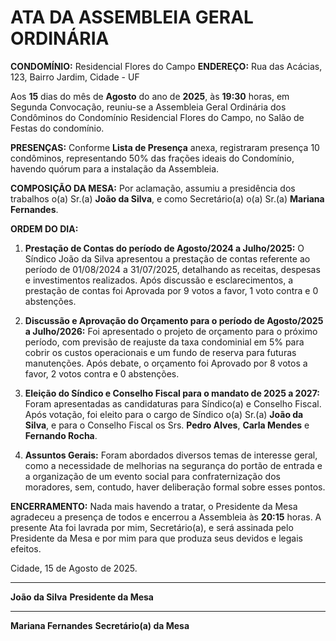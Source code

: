 # ATA DA ASSEMBLEIA GERAL ORDINÁRIA

**CONDOMÍNIO:** Residencial Flores do Campo
**ENDEREÇO:** Rua das Acácias, 123, Bairro Jardim, Cidade - UF

Aos **15** dias do mês de **Agosto** do ano de **2025**, às **19:30** horas, em Segunda Convocação, reuniu-se a Assembleia Geral Ordinária dos Condôminos do Condomínio Residencial Flores do Campo, no Salão de Festas do condomínio.

**PRESENÇAS:**
Conforme **Lista de Presença** anexa, registraram presença 10 condôminos, representando 50% das frações ideais do Condomínio, havendo quórum para a instalação da Assembleia.

**COMPOSIÇÃO DA MESA:**
Por aclamação, assumiu a presidência dos trabalhos o(a) Sr.(a) **João da Silva**, e como Secretário(a) o(a) Sr.(a) **Mariana Fernandes**.

**ORDEM DO DIA:**

1.  **Prestação de Contas do período de Agosto/2024 a Julho/2025:**
    O Síndico João da Silva apresentou a prestação de contas referente ao período de 01/08/2024 a 31/07/2025, detalhando as receitas, despesas e investimentos realizados. Após discussão e esclarecimentos, a prestação de contas foi Aprovada por 9 votos a favor, 1 voto contra e 0 abstenções.

2.  **Discussão e Aprovação do Orçamento para o período de Agosto/2025 a Julho/2026:**
    Foi apresentado o projeto de orçamento para o próximo período, com previsão de reajuste da taxa condominial em 5% para cobrir os custos operacionais e um fundo de reserva para futuras manutenções. Após debate, o orçamento foi Aprovado por 8 votos a favor, 2 votos contra e 0 abstenções.

3.  **Eleição do Síndico e Conselho Fiscal para o mandato de 2025 a 2027:**
    Foram apresentadas as candidaturas para Síndico(a) e Conselho Fiscal. Após votação, foi eleito para o cargo de Síndico o(a) Sr.(a) **João da Silva**, e para o Conselho Fiscal os Srs. **Pedro Alves**, **Carla Mendes** e **Fernando Rocha**.

4.  **Assuntos Gerais:**
    Foram abordados diversos temas de interesse geral, como a necessidade de melhorias na segurança do portão de entrada e a organização de um evento social para confraternização dos moradores, sem, contudo, haver deliberação formal sobre esses pontos.

**ENCERRAMENTO:**
Nada mais havendo a tratar, o Presidente da Mesa agradeceu a presença de todos e encerrou a Assembleia às **20:15** horas. A presente Ata foi lavrada por mim, Secretário(a), e será assinada pelo Presidente da Mesa e por mim para que produza seus devidos e legais efeitos.

Cidade, 15 de Agosto de 2025.

---

**João da Silva**
**Presidente da Mesa**

---

**Mariana Fernandes**
**Secretário(a) da Mesa**
